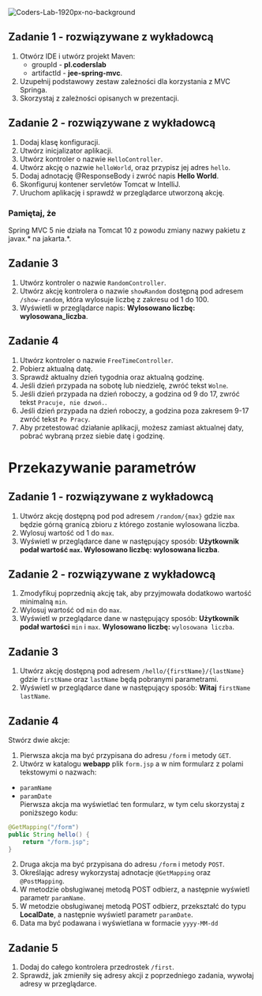 ![Coders-Lab-1920px-no-background](https://user-images.githubusercontent.com/30623667/104709394-2cabee80-571f-11eb-9518-ea6a794e558e.png)


## Zadanie 1 - rozwiązywane z wykładowcą

1. Otwórz IDE i utwórz projekt Maven:
    - groupId - **pl.coderslab**
    - artifactId - **jee-spring-mvc**.
2. Uzupełnij podstawowy zestaw zależności dla korzystania z MVC Springa.
3. Skorzystaj z zależności opisanych w prezentacji.  


## Zadanie 2 - rozwiązywane z wykładowcą

1. Dodaj klasę konfiguracji.
2. Utwórz inicjalizator aplikacji.
3. Utwórz kontroler o nazwie `HelloController`.
4. Utwórz akcję o nazwie `helloWorld`, oraz przypisz jej adres `hello`.
5. Dodaj adnotację @ResponseBody i zwróć napis **Hello World**.
6. Skonfiguruj kontener servletów Tomcat w IntelliJ.
7. Uruchom aplikację i sprawdź w przeglądarce utworzoną akcję. 

### Pamiętaj, że

Spring MVC 5 nie działa na Tomcat 10 z powodu zmiany nazwy pakietu z javax.* na jakarta.*.


## Zadanie 3

1. Utwórz kontroler o nazwie `RandomController`.
2. Utwórz akcję kontrolera o nazwie `showRandom` dostępną pod adresem `/show-random`,
 która wylosuje liczbę z zakresu od 1 do 100. 
3. Wyświetli w przeglądarce napis: **Wylosowano liczbę: wylosowana_liczba**.


## Zadanie 4

1. Utwórz kontroler o nazwie `FreeTimeController`.
2. Pobierz aktualną datę.
3. Sprawdź aktualny dzień tygodnia oraz aktualną godzinę.
4. Jeśli dzień przypada na sobotę lub niedzielę, zwróć tekst `Wolne`.
5. Jeśli dzień przypada na dzień roboczy, a godzina od 9 do 17, zwróć tekst `Pracuje, nie dzwoń.`.
6. Jeśli dzień przypada na dzień roboczy, a godzina poza zakresem 9-17 zwróć tekst `Po Pracy`.
7. Aby przetestować działanie aplikacji, możesz zamiast aktualnej daty, pobrać wybraną przez siebie datę i godzinę.


# Przekazywanie parametrów

## Zadanie 1 - rozwiązywane z wykładowcą

1. Utwórz akcję dostępną pod pod adresem `/random/{max}` gdzie `max` będzie górną granicą zbioru z którego zostanie wylosowana liczba.
2. Wylosuj wartość od 1 do `max`.
3. Wyświetl w przeglądarce dane w następujący sposób: **Użytkownik podał wartość `max`. Wylosowano liczbę: wylosowana liczba**.



## Zadanie 2 - rozwiązywane z wykładowcą

1. Zmodyfikuj poprzednią akcję tak, aby przyjmowała dodatkowo wartość minimalną `min`.
2. Wylosuj wartość od `min` do `max`.
3. Wyświetl w przeglądarce dane w następujący sposób: **Użytkownik podał wartości** `min` i `max`.
   **Wylosowano liczbę:** `wylosowana liczba`.


## Zadanie 3

1. Utwórz akcję dostępną pod adresem `/hello/{firstName}/{lastName}` gdzie `firstName` oraz `lastName` będą pobranymi parametrami.
3. Wyświetl w przeglądarce dane w następujący sposób: **Witaj** `firstName lastName`.



## Zadanie 4

Stwórz dwie akcje:
1. Pierwsza akcja ma być przypisana do adresu `/form` i metody `GET`.
2. Utwórz w katalogu **webapp** plik `form.jsp` a w nim formularz z polami tekstowymi o nazwach:
- `paramName`
- `paramDate`  
  Pierwsza akcja ma wyświetlać ten formularz, w tym celu skorzystaj z poniższego kodu:

```java
@GetMapping("/form")
public String hello() {
    return "/form.jsp";
}
```

2. Druga akcja ma być przypisana do adresu `/form` i metody `POST`.
3. Określając adresy wykorzystaj adnotacje `@GetMapping` oraz `@PostMapping`.
4. W metodzie obsługiwanej metodą POST odbierz, a następnie wyświetl parametr `paramName`.
5. W metodzie obsługiwanej metodą POST odbierz, przekształć do typu **LocalDate**,
   a następnie wyświetl parametr `paramDate`.
6. Data ma być podawana i wyświetlana w formacie `yyyy-MM-dd`


## Zadanie 5

1. Dodaj do całego kontrolera przedrostek `/first`.
2. Sprawdź, jak zmieniły się adresy akcji z poprzedniego zadania, wywołaj adresy w przeglądarce.